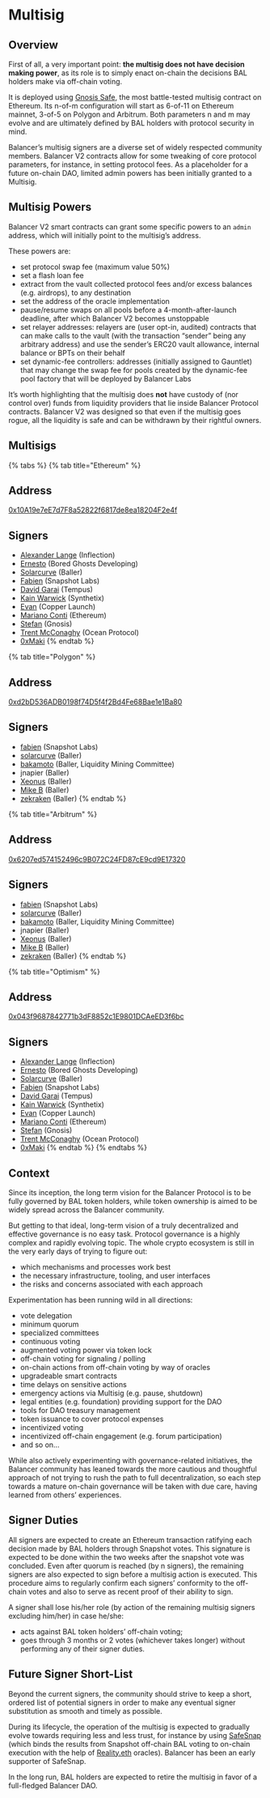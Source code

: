 # Multisig

## Overview

First of all, a very important point: **the multisig does not have decision making power**, as its role is to simply enact on-chain the decisions BAL holders make via off-chain voting.

It is deployed using [Gnosis Safe](https://gnosis-safe.io/), the most battle-tested multisig contract on Ethereum. Its n-of-m configuration will start as 6-of-11 on Ethereum mainnet, 3-of-5 on Polygon and Arbitrum. Both parameters n and m may evolve and are ultimately defined by BAL holders with protocol security in mind.

Balancer’s multisig signers are a diverse set of widely respected community members. Balancer V2 contracts allow for some tweaking of core protocol parameters, for instance, in setting protocol fees. As a placeholder for a future on-chain DAO, limited admin powers has been initially granted to a Multisig.

## Multisig Powers

Balancer V2 smart contracts can grant some specific powers to an `admin` address, which will initially point to the multisig’s address.

These powers are:

* set protocol swap fee (maximum value 50%)
* set a flash loan fee
* extract from the vault collected protocol fees and/or excess balances (e.g. airdrops), to any destination
* set the address of the oracle implementation
* pause/resume swaps on all pools before a 4-month-after-launch deadline, after which Balancer V2 becomes unstoppable
* set relayer addresses: relayers are (user opt-in, audited) contracts that can make calls to the vault (with the transaction “sender” being any arbitrary address) and use the sender’s ERC20 vault allowance, internal balance or BPTs on their behalf
* set dynamic-fee controllers: addresses (initially assigned to Gauntlet) that may change the swap fee for pools created by the dynamic-fee pool factory that will be deployed by Balancer Labs

It’s worth highlighting that the multisig does **not** have custody of (nor control over) funds from liquidity providers that lie inside Balancer Protocol contracts. Balancer V2 was designed so that even if the multisig goes rogue, all the liquidity is safe and can be withdrawn by their rightful owners.

## Multisigs

{% tabs %}
{% tab title="Ethereum" %}
## Address

[0x10A19e7eE7d7F8a52822f6817de8ea18204F2e4f](https://etherscan.io/address/0x10A19e7eE7d7F8a52822f6817de8ea18204F2e4f)

## Signers

* [Alexander Lange](https://twitter.com/AlexLangeVC) (Inflection)
* [Ernesto](https://mobile.twitter.com/eboadom) (Bored Ghosts Developing)
* [Solarcurve](https://twitter.com/0xsolarcurve) (Baller)
* [Fabien](https://twitter.com/bonustrack87) (Snapshot Labs)
* [David Garai](https://twitter.com/davgarai) (Tempus)
* [Kain Warwick](https://twitter.com/kaiynne) (Synthetix)
* [Evan](https://twitter.com/sausage\_crypto) (Copper Launch)
* [Mariano Conti](https://twitter.com/nanexcool) (Ethereum)
* [Stefan](https://twitter.com/StefanDGeorge) (Gnosis)
* [Trent McConaghy](https://twitter.com/trentmc0) (Ocean Protocol)
* [0xMaki](https://twitter.com/0xMaki)
{% endtab %}

{% tab title="Polygon" %}
## Address

[0xd2bD536ADB0198f74D5f4f2Bd4Fe68Bae1e1Ba80](https://polygonscan.com/address/0xd2bD536ADB0198f74D5f4f2Bd4Fe68Bae1e1Ba80)

## Signers

* [fabien](https://twitter.com/bonustrack87) (Snapshot Labs)
* [solarcurve](https://twitter.com/0xsolarcurve) (Baller)
* [bakamoto](https://twitter.com/bakamoto20) (Baller, Liquidity Mining Committee)
* jnapier (Baller)
* [Xeonus](https://twitter.com/Xeonusify) (Baller)
* [Mike B](https://twitter.com/DefiGod5) (Baller)
* [zekraken](https://twitter.com/The\_Krake) (Baller)
{% endtab %}

{% tab title="Arbitrum" %}
## Address

[0x6207ed574152496c9B072C24FD87cE9cd9E17320](https://arbiscan.io/address/0x6207ed574152496c9B072C24FD87cE9cd9E17320)

## Signers

* [fabien](https://twitter.com/bonustrack87) (Snapshot Labs)
* [solarcurve](https://twitter.com/0xsolarcurve) (Baller)
* [bakamoto](https://twitter.com/bakamoto20) (Baller, Liquidity Mining Committee)
* jnapier (Baller)
* [Xeonus](https://twitter.com/Xeonusify) (Baller)
* [Mike B](https://twitter.com/DefiGod5) (Baller)
* [zekraken](https://twitter.com/The\_Krake) (Baller)
{% endtab %}

{% tab title="Optimism" %}
## Address

[0x043f9687842771b3dF8852c1E9801DCAeED3f6bc](https://optimistic.etherscan.io/address/0x043f9687842771b3dF8852c1E9801DCAeED3f6bc)

## Signers

* [Alexander Lange](https://twitter.com/AlexLangeVC) (Inflection)
* [Ernesto](https://mobile.twitter.com/eboadom) (Bored Ghosts Developing)
* [Solarcurve](https://twitter.com/0xsolarcurve) (Baller)
* [Fabien](https://twitter.com/bonustrack87) (Snapshot Labs)
* [David Garai](https://twitter.com/davgarai) (Tempus)
* [Kain Warwick](https://twitter.com/kaiynne) (Synthetix)
* [Evan](https://twitter.com/sausage\_crypto) (Copper Launch)
* [Mariano Conti](https://twitter.com/nanexcool) (Ethereum)
* [Stefan](https://twitter.com/StefanDGeorge) (Gnosis)
* [Trent McConaghy](https://twitter.com/trentmc0) (Ocean Protocol)
* [0xMaki](https://twitter.com/0xMaki)
{% endtab %}
{% endtabs %}



## Context

Since its inception, the long term vision for the Balancer Protocol is to be fully governed by BAL token holders, while token ownership is aimed to be widely spread across the Balancer community.

But getting to that ideal, long-term vision of a truly decentralized and effective governance is no easy task. Protocol governance is a highly complex and rapidly evolving topic. The whole crypto ecosystem is still in the very early days of trying to figure out:

* which mechanisms and processes work best
* the necessary infrastructure, tooling, and user interfaces
* the risks and concerns associated with each approach

Experimentation has been running wild in all directions:

* vote delegation
* minimum quorum
* specialized committees
* continuous voting
* augmented voting power via token lock
* off-chain voting for signaling / polling
* on-chain actions from off-chain voting by way of oracles
* upgradeable smart contracts
* time delays on sensitive actions
* emergency actions via Multisig (e.g. pause, shutdown)
* legal entities (e.g. foundation) providing support for the DAO
* tools for DAO treasury management
* token issuance to cover protocol expenses
* incentivized voting
* incentivized off-chain engagement (e.g. forum participation)
* and so on…

While also actively experimenting with governance-related initiatives, the Balancer community has leaned towards the more cautious and thoughtful approach of not trying to rush the path to full decentralization, so each step towards a mature on-chain governance will be taken with due care, having learned from others’ experiences.

## Signer Duties

All signers are expected to create an Ethereum transaction ratifying each decision made by BAL holders through Snapshot votes. This signature is expected to be done within the two weeks after the snapshot vote was concluded. Even after quorum is reached (by n signers), the remaining signers are also expected to sign before a multisig action is executed. This procedure aims to regularly confirm each signers’ conformity to the off-chain votes and also to serve as recent proof of their ability to sign.

A signer shall lose his/her role (by action of the remaining multisig signers excluding him/her) in case he/she:

* acts against BAL token holders’ off-chain voting;
* goes through 3 months or 2 votes (whichever takes longer) without performing any of their signer duties.

## Future Signer Short-List

Beyond the current signers, the community should strive to keep a short, ordered list of potential signers in order to make any eventual signer substitution as smooth and timely as possible.

During its lifecycle, the operation of the multisig is expected to gradually evolve towards requiring less and less trust, for instance by using [SafeSnap](https://blog.gnosis.pm/introducing-safesnap-the-first-in-a-decentralized-governance-tool-suite-for-the-gnosis-safe-ea67eb95c34f) (which binds the results from Snapshot off-chain BAL voting to on-chain execution with the help of [Reality.eth](https://reality.eth.link/) oracles). Balancer has been an early supporter of SafeSnap.

In the long run, BAL holders are expected to retire the multisig in favor of a full-fledged Balancer DAO.
